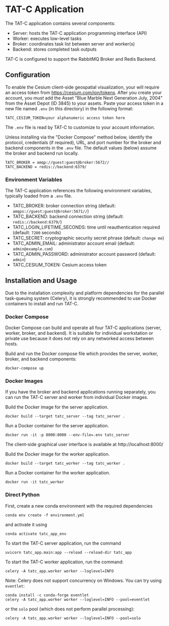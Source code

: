 # TAT-C Application

The TAT-C application contains several components:
 * Server: hosts the TAT-C application programming interface (API)
 * Worker: executes low-level tasks
 * Broker: coordinates task list between server and worker(s)
 * Backend: stores completed task outputs

TAT-C is configured to support the RabbitMQ Broker and Redis Backend.

## Configuration

To enable the Cesium client-side geospatial visualization, your will require an access token from <https://cesium.com/ion/tokens>.
After you create your account, you *must* add the Asset "Blue Marble Next Generation July, 2004" from the Asset Depot (ID 3845) to your assets.
Paste your access token in a new file named `.env` (in this directory) in the following format:
```
TATC_CESIUM_TOKEN=your alphanumeric access token here
```
The `.env` file is read by TAT-C to customize to your account information.

Unless installing via the "Docker Compose" method below, identify the protocol, credentials (if required), URL, and port number for the broker and backend components in the `.env` file.
The default values (below) assume the broker and backend run locally.
```
TATC_BROKER = amqp://guest:guest@broker:5672//
TATC_BACKEND = redis://backend:6379/
```

### Environment Variables

The TAT-C application references the following environment variables, typically loaded from a `.env` file.

 * TATC_BROKER: broker connection string (default: `amqps://guest:guest@broker:5671//`)
 * TATC_BACKEND: backend connection string (default: `redis://backend:6379/`)
 * TATC_LOGIN_LIFETIME_SECONDS: time until reauthentication required (default: `7200` seconds)
 * TATC_SECRET: cryptographic security secret phrase (default: `change me`)
 * TATC_ADMIN_EMAIL: administrator account email (default: `admin@example.com`)
 * TATC_ADMIN_PASSWORD: administrator account password (default: `admin`)
 * TATC_CESIUM_TOKEN: Cesium access token

## Installation and Usage

Due to the installation complexity and platform dependencies for the parallel task-queuing system (Celery), it is strongly recommended to use Docker containers to install and run TAT-C.

### Docker Compose

Docker Compose can build and operate all four TAT-C applications (server,
worker, broker, and backend). It is suitable for individual workstation or
private use because it does not rely on any networked access between hosts.

Build and run the Docker compose file which provides the server, worker,
broker, and backend components:
```shell
docker-compose up
```

### Docker Images

If you have the broker and backend applications running separately, you can run the TAT-C server and worker from individual Docker images.

Build the Docker image for the server application.
```shell
docker build --target tatc_server --tag tatc_server .
```
Run a Docker container for the server application.
```shell
docker run -it -p 8000:8000 --env-file=.env tatc_server
```
The client-side graphical user interface is available at http://localhost:8000/

Build the Docker image for the worker application.
```shell
docker build --target tatc_worker --tag tatc_worker .
```
Run a Docker container for the worker application.
```shell
docker run -it tatc_worker
```

### Direct Python

First, create a new conda environment with the required dependencies
```shell
conda env create -f environment.yml
```
and activate it using
```shell
conda activate tatc_app_env
```

To start the TAT-C server application, run the command
```shell
uvicorn tatc_app.main:app --reload --reload-dir tatc_app
```

To start the TAT-C worker application, run the command:
```shell
celery -A tatc_app.worker worker --loglevel=INFO
```
Note: Celery does not support concurrency on Windows. You can try using `eventlet`:
```shell
conda install -c conda-forge eventlet
celery -A tatc_app.worker worker --loglevel=INFO --pool=eventlet
```
or the `solo` pool (which does not perform parallel processing):
```shell
celery -A tatc_app.worker worker --loglevel=INFO --pool=solo
```
